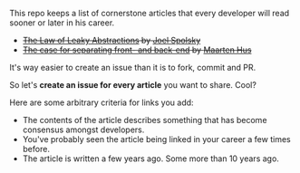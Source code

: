 This repo keeps a list of cornerstone articles that every developer will read sooner or later in his career.

- ~~[The Law of Leaky Abstractions](https://www.joelonsoftware.com/2002/11/11/the-law-of-leaky-abstractions/) by [Joel Spolsky](https://github.com/jspolsky)~~
- ~~[The case for separating front- and back-end](http://dontpanic.42.nl/2014/10/the-case-for-separating-front-and-back.html) by [Maarten Hus](https://github.com/MrHus)~~

It's way easier to create an issue than it is to fork, commit and PR.

So let's **create an issue for every article** you want to share. Cool? 

Here are some arbitrary criteria for links you add:
- The contents of the article describes something that has become consensus amongst developers.
- You've probably seen the article being linked in your career a few times before.
- The article is written a few years ago. Some more than 10 years ago.
